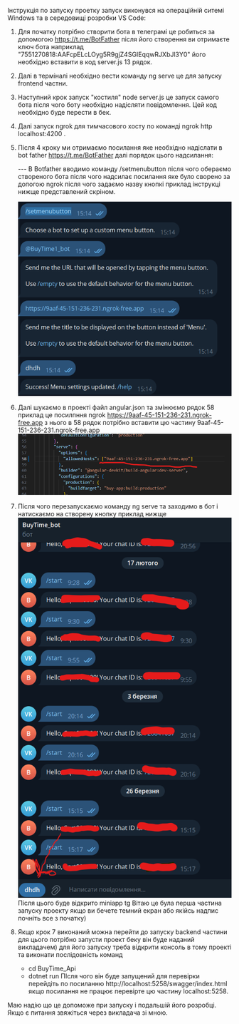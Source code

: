 Інструкція по запуску проетку запуск виконувся на операційній ситемі Windows та в середовищі розробки VS Code:


1. Для початку потрібно створити бота в телеграмі це робиться за допомогою https://t.me/BotFather після його створення ви отримаєте ключ бота наприклад "7551270818:AAFcpELcLOyg5R9gjZ4SGIEqqwRJXbJl3Y0" його необхідно вставити в код server.js 13 рядок.

2. Далі в терміналі необхідно вести команду ng serve це для запуску frontend частни.

3. Наступний крок запуск "костиля" node server.js це запуск самого бота після чого боту необхідно надісляти повідомлення. Цей код необхідно буде перести в бек.

4. Далі запуск ngrok для тимчасового хосту по команді ngrok http localhost:4200    .

5. Після 4 кроку ми отримаємо посилання яке необхідно надіслати в bot father https://t.me/BotFather далі порядок цього надсилання:
    
    --- В Botfather вводимо команду /setmenubutton після чого обераємо створеного бота після чого надсилає посилання яке було сворено за допогою ngrok після чого задаємо назву кнопкі приклад інструкці нижще представлений скріном.

    ![alt text](image.png)

6. Далі шукаємо в проекті файл angular.json та змінюємо рядок 58 приклад
        це посилпння ngrok https://9aaf-45-151-236-231.ngrok-free.app
        з нього в 58 рядок потрібно вставити цю частину 
        9aaf-45-151-236-231.ngrok-free.app
    ![alt text](image-1.png)

7. Після чого перезапускаємо команду ng serve та заходимо в бот і натискаємо на створену кнопку приклад нижще 
    ![alt text](image-2.png)
    Після цього буде відкрито miniapp tg
    Вітаю це була перша частина запуску проекту якщо ви бечете темний екран або якійсь надпис почніть все з початку)

8. Якщо крок 7 виконаний можна перейти до запуску backend частини для цього потрібно запусти проект беку він буде наданий викладачем) для його запуску треба відкрити консоль в тому проекті та виконати послідовність команд  
    - cd BuyTime_Api
    - dotnet run
ПІсля чого він буде запущений для перевірки перейдіть по посиланню http://localhost:5258/swagger/index.html якщо посилання не працює перевірте цю частину localhost:5258.

Маю надію що це допоможе при запуску і подальшій його розробці. 
Якщо є питання звяжіться через викладача зі мною.